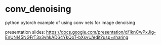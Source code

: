 # conv_denoising
python pytorch example of using conv nets for image denoising

presentation slides:
https://docs.google.com/presentation/d/1knCwPxJig-EnUNl45NGFrT3x3vhkAD64YkQoT-bXsvU/edit?usp=sharing
